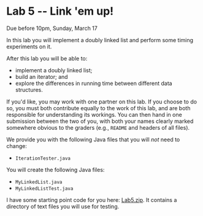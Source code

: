 # Lab 5 -- Link 'em up!
Due before 10pm, Sunday, March 17

In this lab you will implement a doubly linked list and perform some timing experiments on it.

After this lab you will be able to:
- implement a doubly linked list;
- build an iterator; and
- explore the differences in running time between different data structures.

If you'd like, you may work with one partner on this lab. If you choose to do
so, you must both contribute equally to the work of this lab, and are both
responsible for understanding its workings. You can then hand in one
submission between the two of you, with both your names clearly marked
somewhere obvious to the graders (e.g., `README` and headers of all files).

We provide you with the following Java files that you will *not* need to change:
- `IterationTester.java`

You will create the following Java files:
- `MyLinkedList.java` 
- `MyLinkedListTest.java`

I have some starting point code for you here: [Lab5.zip](Lab5.zip).
It contains a directory of text files you will use for testing.

